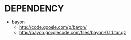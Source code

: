 

# DEPENDENCY

* bayon
    * http://code.google.com/p/bayon/
    * http://bayon.googlecode.com/files/bayon-0.1.1.tar.gz